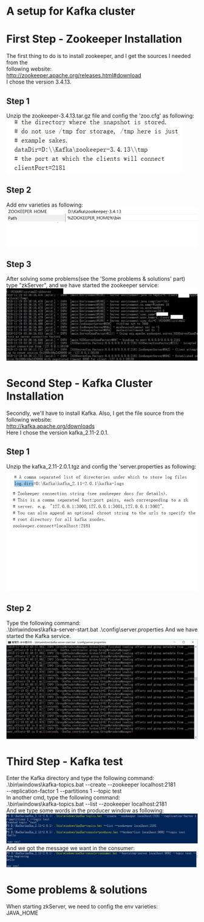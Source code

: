 # A setup for Kafka cluster
# First Step - Zookeeper Installation
The first thing to do is to install zookeeper, and I get the sources I needed from the   
following website:  
http://zookeeper.apache.org/releases.html#download  
I chose the version 3.4.13.  
## Step 1
Unzip the zookeeper-3.4.13.tar.gz file and config the 'zoo.cfg' as following:  
![Image0](pics/zkcfg.jpg)
## Step 2 
Add env varieties as following:  
![Image01](pics/env.jpg)
## Step 3
After solving some problems(see the 'Some problems & solutions' part)  
type "zkServer", and we have started the zookeeper service:  
![Image10](/Homework3/pics/zkstart.jpg)
# Second Step - Kafka Cluster Installation
Secondly, we'll have to install Kafka. Also, I get the file source from the following website:  
http://kafka.apache.org/downloads  
Here I chose the version kafka_2.11-2.0.1.
## Step 1
Unzip the kafka_2.11-2.0.1.tgz and config the 'server.properties as following:  
![Image1](pics/server.jpg)  
## Step 2
Type the following command:  
.\bin\windows\kafka-server-start.bat .\config\server.properties
And we have started the Kafka service.  
![Image11](pics/kstart.jpg)
# Third Step - Kafka test 
Enter the Kafka directory and type the following command:  
.\bin\windows\kafka-topics.bat --create --zookeeper localhost:2181  
 --replication-factor 1 --partitions 1 --topic test  
In another cmd, type the following command:  
.\bin\windows\kafka-topics.bat --list --zookeeper localhost:2181  
And we type some words in the producer window as following:  
![Image](pics/producer.jpg)
And we got the message we want in the consumer:
![Image](pics/consumer.jpg)
# Some problems & solutions
When starting zkServer, we need to config the env varieties:  
JAVA_HOME